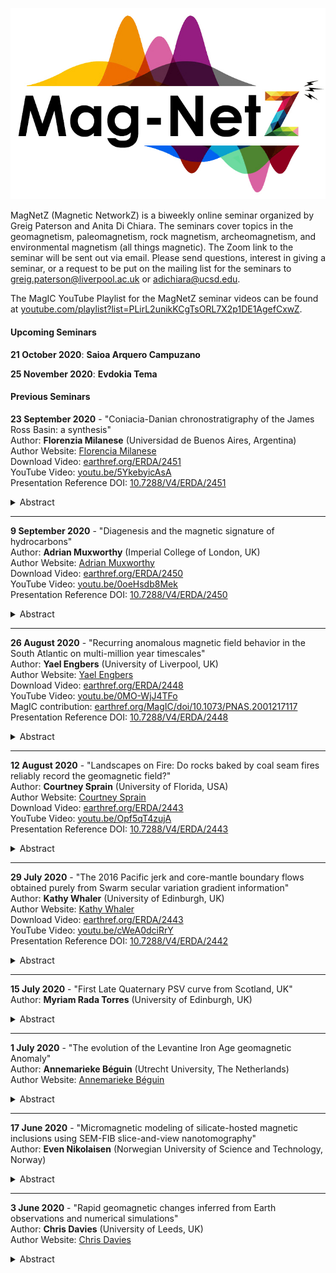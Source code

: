 <p align="center"><img src="https://github.com/earthref/MagIC-MagNetS/raw/master/MagnetZ_Logo.jpg"></p>

MagNetZ (Magnetic NetworkZ) is a biweekly online seminar organized by Greig Paterson and Anita Di Chiara. The seminars cover topics in the geomagnetism, paleomagnetism, rock magnetism, archeomagnetism, and environmental magnetism (all things magnetic). The Zoom link to the seminar will be sent out via email. Please send questions, interest in giving a seminar, or a request to be put on the mailing list for the seminars to [greig.paterson@liverpool.ac.uk](mailto:greig.paterson@liverpool.ac.uk) or [adichiara@ucsd.edu](mailto:adichiara@ucsd.edu).

The MagIC YouTube Playlist for the MagNetZ seminar videos can be found at [youtube.com/playlist?list=PLirL2unikKCgTsORL7X2p1DE1AgefCxwZ](https://www.youtube.com/playlist?list=PLirL2unikKCgTsORL7X2p1DE1AgefCxwZ).

#### Upcoming Seminars

**21 October 2020**: **Saioa Arquero Campuzano**  

**25 November 2020**: **Evdokia Tema**  

#### Previous Seminars

**23 September 2020** - "Coniacia-Danian chronostratigraphy of the James Ross Basin: a synthesis"  
Author: **Florenzia Milanese** (Universidad de Buenos Aires, Argentina) 
Author Website: [Florencia Milanese](https://www.researchgate.net/profile/Florencia_Milanese)  
Download Video: [earthref.org/ERDA/2451](https://earthref.org/ERDA/2451/)  
YouTube Video: [youtu.be/5YkebyicAsA](https://youtu.be/5YkebyicAsA)  
Presentation Reference DOI: [10.7288/V4/ERDA/2451](https://dx.doi.org/10.7288/V4/ERDA/2451)
<details><summary>Abstract</summary>
Cretaceous-Paleogene marine units from the James Ross Basin constitute a highly fossiliferous reference section for the Southern Hemisphere. Its importance resides not only in the widely known K-Pg boundary at Marambio (Seymour) Island, but also in its almost continuous record of climate and biodiversity patterns preceding and following the terminal Cretaceous mass extinction. Chronology of these units has been traditionally based on bio- and chemostratigraphy, but endemism and early disappearance of several fossil groups in Antarctica requires an independent dating tool that also permits global correlations. Here I present a synthesis of recent magnetostratigraphic studies realized in the Upper Cretaceous Marambio Group, summarizing a chronostratigraphic framework that precisely states the Santonian-Campanian and Campanian-Maastrichtian boundaries in Antarctica.  
</details>

---

**9 September 2020** - "Diagenesis and the magnetic signature of hydrocarbons"  
Author: **Adrian Muxworthy** (Imperial College of London, UK)  
Author Website: [Adrian Muxworthy](https://www.imperial.ac.uk/people/adrian.muxworthy)  
Download Video: [earthref.org/ERDA/2450](https://earthref.org/ERDA/2450/)  
YouTube Video: [youtu.be/0oeHsdb8Mek](https://youtu.be/0oeHsdb8Mek)  
Presentation Reference DOI: [10.7288/V4/ERDA/2450](https://dx.doi.org/10.7288/V4/ERDA/2450)
<details><summary>Abstract</summary>
Understanding hydrocarbon migration has the potential to both increase yield from mature reservoir systems reducing the need to exploit new reserves, and to help improve carbon capture strategies. Traditional seismic methods of mapping migration can be inexact and poorly constrained. The presence of hydrocarbons in rocks and sediments is known to cause diagenesis, thereby altering the magnetic signature of the host rock. During the last decade, the Natural Magnetism Group at Imperial College has been studying the use of mineral magnetic methods to identify and constrain hydrocarbon migration paths. The magnetic signature of hydrocarbons has been found to be very complex, their signature depending on a range of factors including levels of oil maturity and biodegradation, the presence of oil-water contacts, the host rock, migration trajectory, the depth of oil generation etc. Here I will give a summary of our latest findings, and show how we have used mineral magnetic results to constrain 3D basin models.
</details>

---

**26 August 2020** - "Recurring anomalous magnetic field behavior in the South Atlantic on multi-million year timescales"  
Author: **Yael Engbers** (University of Liverpool, UK)  
Author Website: [Yael Engbers](https://www.researchgate.net/profile/Yael_Engbers)  
Download Video: [earthref.org/ERDA/2448](https://earthref.org/ERDA/2448/)  
YouTube Video: [youtu.be/0MO-WjJ4TFo](https://youtu.be/0MO-WjJ4TFo)  
MagIC contribution: [earthref.org/MagIC/doi/10.1073/PNAS.2001217117](https://earthref.org/MagIC/doi/10.1073/PNAS.2001217117)  
Presentation Reference DOI: [10.7288/V4/ERDA/2448](https://dx.doi.org/10.7288/V4/ERDA/2448)
<details><summary>Abstract</summary>
Earth's magnetic field is presently characterized by a large and growing anomaly in the South Atlantic Ocean. The question of whether this region of Earth's surface is preferentially subject to enhanced geomagnetic variability on geological timescales has major implications for core dynamics, core−mantle interaction, and the possibility of an imminent magnetic polarity reversal. Here we present paleomagnetic data from Saint Helena, a volcanic island ideally suited for testing the hypothesis that geomagnetic field behavior is anomalous in the South Atlantic on timescales of millions of years. Our results, supported by positive baked contact and reversal tests, produce a mean direction approximating that expected from a geocentric axial dipole for the interval 8 to 11 million years ago, but with very large associated directional dispersion. These findings indicate that, on geological timescales, geomagnetic secular variation is persistently enhanced in the vicinity of Saint Helena. This, in turn, supports the South Atlantic as a locus of unusual geomagnetic behavior arising from core−mantle interaction, while also appearing to reduce the likelihood that the present-day regional anomaly is a precursor to a global polarity reversal.
</details>

---

**12 August 2020** - "Landscapes on Fire: Do rocks baked by coal seam fires reliably record the geomagnetic field?"  
Author: **Courtney Sprain** (University of Florida, USA)  
Author Website: [Courtney Sprain](https://geology.ufl.edu/people/faculty/courtney-sprain)  
Download Video: [earthref.org/ERDA/2443](https://earthref.org/ERDA/2443)  
YouTube Video: [youtu.be/Opf5qT4zujA](https://youtu.be/Opf5qT4zujA)  
Presentation Reference DOI: [10.7288/V4/ERDA/2443](https://dx.doi.org/10.7288/V4/ERDA/2443)
<details><summary>Abstract</summary>
High quality paleointensity data is essential for improving our understanding of the long-term evolution of the geodynamo as well as short-term paleosecular variation; however, it is challenging to find materials that reliably record Earth's full-vector magnetic field going back in time. This study examines a new candidate material for paleointensity studies: clinkers, which are rocks that have been baked, metamorphosed, or melted by underlying coal seam fires. Previous studies conducted on clinkers suggest that they may be high-fidelity magnetic field recorders. However, due to the inhomogeneity of clinker deposits and limited scope of previous studies, it is unknown under what conditions these conclusions hold true. To better assess this, we quantified the variation of magnetic properties within clinker deposits collected from the Powder River basin, MT, as a function of lithology, oxidation state, distance from the coal seam, and location. Our results indicate that the clinker products are dominated by three main magnetic minerals: magnetite, hematite, and the rare ε-Fe2O3. No major differences in magnetic properties were observed as a function of location, distance from the coal seam, or primary lithology. Clinker material, instead, is the primary control on magnetic mineralogy, where baked sediment and porcellanite are dominated by varying proportions of hematite, ε-Fe2O3, and magnetite, and paralavas (melted sediment) are dominated by low-Ti magnetite. All clinker materials are thermally stable and likely experienced temperatures in excess of the magnetite Curie T, potentially as far away as 8 m from the coal seam. Grain size analysis indicates that the magnetic particles in all clinker materials are amenable to high-quality paleointensity study. In total, our study confirms that clinkers should be reliable paleomagnetic recorders and that so long as collection is within the clinker deposit, material amenable to full-vector paleomagnetic study should be obtained.  These conclusion are corroborated by preliminary demagnetization and paleointensity results, which will also be presented.
</details>

---

**29 July 2020** - "The 2016 Pacific jerk and core-mantle boundary flows obtained purely from Swarm secular variation gradient information"  
Author: **Kathy Whaler** (University of Edinburgh, UK)  
Author Website: [Kathy Whaler](https://www.research.ed.ac.uk/portal/en/persons/kathy-whaler(3bf15102-f085-45aa-8cff-28076b678590).html)  
Download Video: [earthref.org/ERDA/2443](https://earthref.org/ERDA/2442)  
YouTube Video: [youtu.be/cWeA0dciRrY](https://youtu.be/cWeA0dciRrY)  
Presentation Reference DOI: [10.7288/V4/ERDA/2442](https://dx.doi.org/10.7288/V4/ERDA/2442)
<details><summary>Abstract</summary>
The Swarm constellation provides information on both along- and across-track magnetic field gradients. Spatial changes of the magnetic vector field elements are described by a magnetic field gradient tensor, whose elements and their uncertainties can be estimated using the Virtual Observatory (VO) concept, whereby data within a cylinder centred on the VO with axis perpendicular to the Earth's surface are reduced to a central point at satellite altitude. Recent experiments have shown that analysing data collected over a 4 month window provides the best compromise between reducing bias from the way the satellite orbits sample each VO cylinder and preserving information on temporal changes of the field, and that the data provide spatial information sufficient to resolve 300 non-overlapping VOs. We invert annual first differences of the 5 independent gradient tensor elements (providing estimates of secular variation, SV, gradients) at these 300 VOs over the Swarm era for advective velocity at the core-mantle boundary, forcing the flow to have minimal acceleration while providing an adequate fit to the data. We obtain flows similar to those from previous SV inversions but purely from the gradient information. The resolution of the SV gradients is higher than that of the SV itself, resulting in a ~30% increase in the number of effective flow parameters; this is thought to be because the gradients are less affected by long period external signals that are difficult to remove from the data, resulting in an improved signal to noise ratio. Although very little temporal change in the flow is required to reproduce even rapid changes in the magnetic field, we are able to isolate some robust flow changes, in particular regarding changes in the azimuthal flow acceleration, associated with the geomagnetic impulse in the Pacific region in around 2016.
</details>

---

**15 July 2020** - "First Late Quaternary PSV curve from Scotland, UK"  
Author: **Myriam Rada Torres** (University of Edinburgh, UK)  
<details><summary>Abstract</summary>
I present the first Late Quaternary PSV record for Scotland and the UK, covering the last 19,000 years, generated using sediment cores from Bardowie Loch in the Central Belt of Scotland. This is also the first study that describes the variations of the geomagnetic field both in direction and intensity during The Holocene for Scotland, representing a valuable piece for the puzzle of the geodynamo behaviour in the North Atlantic region.
Bardowie Loch was selected based on its small-size basin and limited catchment area, devoid of any sizeable river system, ensuring a low energy environment necessary for the magnetic minerals to align with the Earth's magnetic field. Geological analysis results suggest that Bardowie Loch was originated by the movement of large glaciers during the Last Glacial Maximum at ca 20ka. Rock magnetic characterisations, supported by microscopic and geochemical analyses, shows two distinctive sedimentary sections within the Bardowie Sequence: glacial varved muds overlied by dark organic muds. These results also indicate that for the Late Pleistocene glacial section there are pulses of substantial deposition of sediments eroded from nearby Palaeozoic basaltic lavas, rich in magnetite and Ti-magnetite grains. A thousand percent surge in organic matter content, combined with a considerable decrease of the volcanic rocks input and significantly lower concentration of magnetic minerals, characterised the Holocene section of the Bardowie Sequence.
A chronology was modelled using 15 radiocarbon dates and tephrochronology. Geochemical results indicate that the deeper tephra layer is a rhyolite with high iron, calcium and titanium content characteristic of Icelandic volcanism, corresponding to the Hekla 4 Eruption (ca 2,000 BC). EPMA measurements from the upper two layers show chemical compositions typical of a developed continental crust with high concentration of alkaline oxides, characteristic of the Campanian Volcanic Province (Italy); major oxides composition determined from microscopic glasses and mineral inclusions revealed that the first layer is a rare phonolitic tephra corresponding to the historical 79AD Pompeii Eruption; while the second layer has an alkaline intermediate composition (trachyandesite), which agrees with the Avellino Eruption dated between 1,900BC and 1,600BC.
Previous PSV studies from North America, the North Atlantic region, Northern Europe and England are consistent with direct observations and computational models of two regions of concentrated geomagnetic flux at the core-mantle boundary beneath Canada and Siberia, which suggest that the Canadian flux lobe has been weakening while the Siberian flux lobe has considerably increased in strength for the last 2,000 years. The declination and palaeointensity anomalies observed in the present PSV study from Scotland particularly agree with the North Atlantic region data, showing significant oscillations in strength between both flux lobes at least for the last 5,000 years.
The Late Pleistocene section of the resulting PSV record from Scotland shows two intervals of exceptional deviation in direction at ca 18.3ka to ca 16ka and ca 15ka to ca 12.8ka. The deepest interval displays anomalous shallow inclinations around 20º, joined by the largest oscillation in declination, with a maximum of 77-degree deviation. Such substantial variations in the geomagnetic field orientation agree with the Hilina Palli Excursion, dated between 22ka and 17ka and observed globally in volcanic rocks, marine and lake cores from Hawaii and California, to Lake Baikal and China.
The upper interval of anomalous geomagnetic field behaviour close to the end of The Pleistocene, exhibits the largest drop of inclination from present-day values (about 70º) to negative inclinations (-12º), while the declination presents oscillations over 50-degrees. These abrupt and dramatic variations in orientation are consistent with the controversial Gothenburg Excursion (ca 12.3 to ca 13.8ka), which were originally reported in sediments from the Scandinavian Glacial Interstadial and also observed in North American glacial lakes, with poorly constrained ages from 7.6ka to 14ka.
</details>

---

**1 July 2020** - "The evolution of the Levantine Iron Age geomagnetic Anomaly"  
Author: **Annemarieke Béguin** (Utrecht University, The Netherlands)  
Author Website: [Annemarieke Béguin](https://www.researchgate.net/profile/Annemarieke_Beguin)  
<details><summary>Abstract</summary>
The geomagnetic field can vary dramatically over only decades and thousands of kilometers; the Levantine Iron Age geomagnetic Anomaly (LIAA) is probably the best-known example of such short-lived feature of the Earth's magnetic field. Over the past decade, many studies have contributed to a relatively coherent intensity record for this region. I will provide an overview of the different studies and their results with the focus on our recent study on three marine sediment records from the Mediterranean Sea. To better constrain the Levant geomagnetic high in time and space, we obtained continuous full-vector records from three marine sediment cores located (1) between Spain and Morocco (Alboran), (2) East of Calabria, Italy (Taranto Gulf), and (3) North of the Nile Delta (Levant). Geomagnetic field variations between 6000 BC and 1000 AD are captured for a total of 681 samples. Rock magnetic analyses indicate the sediment cores as reliable recorders for geomagnetic field variations. From these records we observe that the LIAA moves from 40 to 55&deg; East at 1000 BC to ~25&#176; East at 0 AD, while decaying from ~150 ZAm^2 to ~110 ZAm2 in the same time span. This results in a westward movement of 15-30&deg; in 1000 yr.
</details>

---

**17 June 2020** - "Micromagnetic modeling of silicate-hosted magnetic inclusions using SEM-FIB slice-and-view nanotomography"  
Author: **Even Nikolaisen** (Norwegian University of Science and Technology, Norway)  
<details><summary>Abstract</summary>
Slice-and-view nanotomography uses a dual beam SEM-FIB to reconstruct the 3D volume of a mineralogical sample using a sequential series of nanoscale slices created with a focussed beam of Ga ions. This method reveals the true shapes and forms of naturally occurring magnetic inclusions hosted by the silicate minerals feldspar and pyroxene. High-resolution 3D morphological data for the magnetic minerals is extracted, converted to tetrahedral meshes, and micromagnetically modelled using the MERRILL software. This study optimises the step-by-step process of extracting and processing micromagnetic data from polished thin-sections to generate a full rock magnetic classification of the remanence carriers in silicates. Slice-and-view nanotomography follows known preparation methods with a protective platinum layer, carbon rod guides and trenches, but also introduces a carbon slab along the Z-direction for e-beam alignment. This method reduces the need for auto focus, as the e-beam alignment will have a constant imaging distance and generates a good reference point for stack alignment. Image processing is limited to 3D a gaussian blur and 3D mean filters. Paraview is used to set the correct voxel dimensions and to generate the surface mesh. Freeware software Meshmixer and Meshlab are used for their powerful smoothing, mesh interaction tools and geometric calculations. The tetrahedral volume mesh is produced with iso2mesh in Matlab. Micromagnetic hysteresis and back-field simulations of >400 inclusions with a broad range of morphologies have been performed using MERRILL using 20 different field directions, enabling average magnetic properties to be calculated for a random ensemble. The results give a detailed and direct description of the micromagnetic structure of naturally formed magnetic minerals that compliments macroscopic approaches, such as FORC analysis.
</details>

---

**3 June 2020** - "Rapid geomagnetic changes inferred from Earth observations and numerical simulations"  
Author: **Chris Davies** (University of Leeds, UK)  
Author Website: [Chris Davies](https://environment.leeds.ac.uk/see/staff/1225/dr-chris-davies)  
<details><summary>Abstract</summary>
The geomagnetic field, generated by a dynamo process in the liquid core, provides a unique probe into Earth's deep interior. Establishing the fastest variations of the field is crucial for understanding the physics of the dynamo process and for describing its past and future evolution. Paleomagnetic studies have reported changes in direction reaching 1 degree per yr around the last polarity reversal, although the observations are still controversial and their relation to physical processes in the core largely unknown. Here we show excellent agreement between amplitudes and latitude ranges of extreme directional changes in a suite of geodynamo simulations and recent observational field models spanning the past 100 kyrs and the period 30-50 ka. Remarkably, maximum rates of directional change reach ~10 degrees per year, typically during times of decreasing field strength,almost 100 times faster than current changes. Detailed analysis of the simulations and a simple analogue model indicate that extreme directional changes are associated with movement of reversed flux across the core surface. Our results demonstrate that such rapid variations are compatible with the physics of the dynamo process and suggest that future searches for rapid directional changes should focus on low latitudes.
</details>
